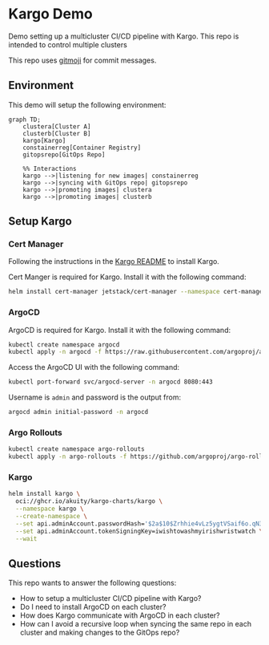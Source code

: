 # Kargo Demo

Demo setting up a multicluster CI/CD pipeline with Kargo. This repo is intended to control multiple clusters

This repo uses [gitmoji](https://gitmoji.dev/) for commit messages.

## Environment

This demo will setup the following environment:

```mermaid
graph TD;
    clustera[Cluster A]
    clusterb[Cluster B]
    kargo[Kargo]
    constainerreg[Container Registry]
    gitopsrepo[GitOps Repo]

    %% Interactions
    kargo -->|listening for new images| constainerreg
    kargo -->|syncing with GitOps repo| gitopsrepo
    kargo -->|promoting images| clustera
    kargo -->|promoting images| clusterb
```

## Setup Kargo

### Cert Manager

Following the instructions in the [Kargo README](https://docs.kargo.io/how-to-guides/installing-kargo) to install Kargo.

Cert Manger is required for Kargo. Install it with the following command:

```bash
helm install cert-manager jetstack/cert-manager --namespace cert-manager --create-namespace --version v1.16.2 --set crds.enabled=true --set prometheus.enabled=false --set webhook.timeoutSeconds=4
```

### ArgoCD

ArgoCD is required for Kargo. Install it with the following command:

```bash
kubectl create namespace argocd
kubectl apply -n argocd -f https://raw.githubusercontent.com/argoproj/argo-cd/stable/manifests/install.yaml
```

Access the ArgoCD UI with the following command:

```bash
kubectl port-forward svc/argocd-server -n argocd 8080:443
```

Username is `admin` and password is the output from:

```bash
argocd admin initial-password -n argocd
```

### Argo Rollouts

```bash
kubectl create namespace argo-rollouts
kubectl apply -n argo-rollouts -f https://github.com/argoproj/argo-rollouts/releases/latest/download/install.yaml
```

### Kargo

```bash
helm install kargo \
  oci://ghcr.io/akuity/kargo-charts/kargo \
  --namespace kargo \
  --create-namespace \
  --set api.adminAccount.passwordHash='$2a$10$Zrhhie4vLz5ygtVSaif6o.qN36jgs6vjtMBdM6yrU1FOeiAAMMxOm' \
  --set api.adminAccount.tokenSigningKey=iwishtowashmyirishwristwatch \
  --wait
```
## Questions

This repo wants to answer the following questions:
- How to setup a multicluster CI/CD pipeline with Kargo?
- Do I need to install ArgoCD on each cluster?
- How does Kargo communicate with ArgoCD in each cluster?
- How can I avoid a recursive loop when syncing the same repo in each cluster and making changes to the GitOps repo?
